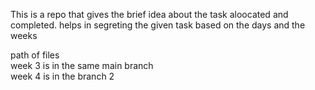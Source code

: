 This is a repo that gives the brief idea about the task aloocated and completed.
helps in segreting the given task based on the days and the weeks

path of files <br />
week 3 is in the same main branch <br />
week 4 is in the branch 2
